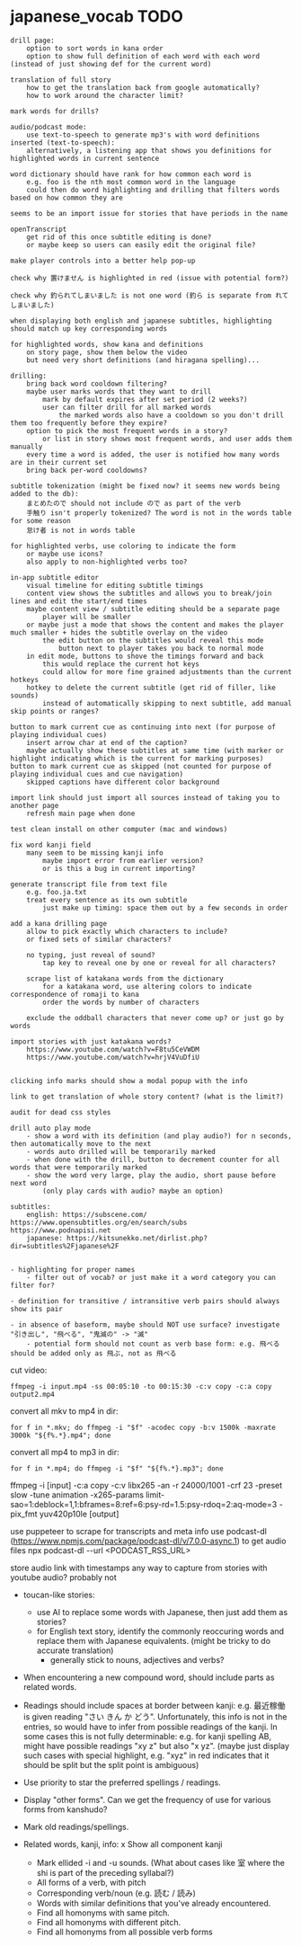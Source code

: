# japanese_vocab TODO   

    drill page:
        option to sort words in kana order
        option to show full definition of each word with each word (instead of just showing def for the current word)                 

    translation of full story
        how to get the translation back from google automatically?
        how to work around the character limit?
    
    mark words for drills?

    audio/podcast mode:
        use text-to-speech to generate mp3's with word definitions inserted (text-to-speech):
        alternatively, a listening app that shows you definitions for highlighted words in current sentence            

    word dictionary should have rank for how common each word is
        e.g. foo is the nth most common word in the language
        could then do word highlighting and drilling that filters words based on how common they are

    seems to be an import issue for stories that have periods in the name

    openTranscript
        get rid of this once subtitle editing is done?
        or maybe keep so users can easily edit the original file?

    make player controls into a better help pop-up
    
    check why 置けません is highlighted in red (issue with potential form?)

    check why 釣られてしまいました is not one word (釣ら is separate from れてしまいました)
        
    when displaying both english and japanese subtitles, highlighting should match up key corresponding words
   
    for highlighted words, show kana and definitions
        on story page, show them below the video
        but need very short definitions (and hiragana spelling)...

    drilling:
        bring back word cooldown filtering?
        maybe user marks words that they want to drill
            mark by default expires after set period (2 weeks?)
            user can filter drill for all marked words
                the marked words also have a cooldown so you don't drill them too frequently before they expire?
        option to pick the most frequent words in a story?
            or list in story shows most frequent words, and user adds them manually
        every time a word is added, the user is notified how many words are in their current set
        bring back per-word cooldowns?

    subtitle tokenization (might be fixed now? it seems new words being added to the db): 
        まとめたので should not include ので as part of the verb
        手触り isn't properly tokenized? The word is not in the words table for some reason
        怠け者 is not in words table

    for highlighted verbs, use coloring to indicate the form
        or maybe use icons?
        also apply to non-highlighted verbs too?

    in-app subtitle editor
        visual timeline for editing subtitle timings
        content view shows the subtitles and allows you to break/join lines and edit the start/end times
        maybe content view / subtitle editing should be a separate page
            player will be smaller
        or maybe just a mode that shows the content and makes the player much smaller + hides the subtitle overlay on the video
            the edit button on the subtitles would reveal this mode
                button next to player takes you back to normal mode
        in edit mode, buttons to shove the timings forward and back
            this would replace the current hot keys
            could allow for more fine grained adjustments than the current hotkeys
        hotkey to delete the current subtitle (get rid of filler, like sounds)
            instead of automatically skipping to next subtitle, add manual skip points or ranges?        

    button to mark current cue as continuing into next (for purpose of playing individual cues)
        insert arrow char at end of the caption?
        maybe actually show these subtitles at same time (with marker or highlight indicating which is the current for marking purposes)
    button to mark current cue as skipped (not counted for purpose of playing individual cues and cue navigation)
        skipped captions have different color background            

    import link should just import all sources instead of taking you to another page
        refresh main page when done

    test clean install on other computer (mac and windows)

    fix word kanji field
        many seem to be missing kanji info
            maybe import error from earlier version?
            or is this a bug in current importing?

    generate transcript file from text file
        e.g. foo.ja.txt
        treat every sentence as its own subtitle
            just make up timing: space them out by a few seconds in order

    add a kana drilling page
        allow to pick exactly which characters to include?
        or fixed sets of similar characters?

        no typing, just reveal of sound?
            tap key to reveal one by one or reveal for all characters?
            
        scrape list of katakana words from the dictionary
            for a katakana word, use altering colors to indicate correspondence of romaji to kana
            order the words by number of characters

        exclude the oddball characters that never come up? or just go by words

    import stories with just katakana words?
        https://www.youtube.com/watch?v=F8tu5CeVWDM
        https://www.youtube.com/watch?v=hrjV4VuDfiU
    

    clicking info marks should show a modal popup with the info

    link to get translation of whole story content? (what is the limit?)

    audit for dead css styles

    drill auto play mode
        - show a word with its definition (and play audio?) for n seconds, then automatically move to the next
        - words auto drilled will be temporarily marked
        - when done with the drill, button to decrement counter for all words that were temporarily marked
        - show the word very large, play the audio, short pause before next word
            (only play cards with audio? maybe an option)

    subtitles: 
        english: https://subscene.com/   https://www.opensubtitles.org/en/search/subs   https://www.podnapisi.net
        japanese: https://kitsunekko.net/dirlist.php?dir=subtitles%2Fjapanese%2F 


    - highlighting for proper names
        - filter out of vocab? or just make it a word category you can filter for?
    
    - definition for transitive / intransitive verb pairs should always show its pair

    - in absence of baseform, maybe should NOT use surface? investigate "引き出し", "飛べる", "鬼滅の" -> "滅"
        - potential form should not count as verb base form: e.g. 飛べる should be added only as 飛ぶ, not as 飛べる


cut video: 
    
    ffmpeg -i input.mp4 -ss 00:05:10 -to 00:15:30 -c:v copy -c:a copy output2.mp4

convert all mkv to mp4 in dir:
    
    for f in *.mkv; do ffmpeg -i "$f" -acodec copy -b:v 1500k -maxrate 3000k "${f%.*}.mp4"; done

convert all mp4 to mp3 in dir:

    for f in *.mp4; do ffmpeg -i "$f" "${f%.*}.mp3"; done


ffmpeg -i [input] -c:a copy -c:v libx265 -an -r 24000/1001 -crf 23 -preset slow -tune animation -x265-params limit-sao=1:deblock=1,1:bframes=8:ref=6:psy-rd=1.5:psy-rdoq=2:aq-mode=3 -pix_fmt yuv420p10le [output]


use puppeteer to scrape for transcripts and meta info
use podcast-dl (https://www.npmjs.com/package/podcast-dl/v/7.0.0-async.1) to get audio files
    npx podcast-dl --url <PODCAST_RSS_URL>

store audio link with timestamps
    any way to capture from stories with youtube audio? probably not


- toucan-like stories:
    - use AI to replace some words with Japanese, then just add them as stories?
    - for English text story, identify the commonly reoccuring words and replace them with Japanese equivalents. (might be tricky to do accurate translation)
        - generally stick to nouns, adjectives and verbs?

- When encountering a new compound word, should include parts as related words.

- Readings should include spaces at border between kanji: e.g. 最近稼働 is given reading "さい きん か どう". Unfortunately, this info is not in the entries, so would have to infer from possible readings of the kanji. In some cases this is not fully determinable: e.g. for kanji spelling AB, might have possible readings "xy z" but also "x yz". (maybe just display such cases with special highlight, e.g. "xyz" in red indicates that it should be split but the split point is ambiguous)
- Use priority to star the preferred spellings / readings.
- Display "other forms". Can we get the frequency of use for various forms from kanshudo?
- Mark old readings/spellings.
- Related words, kanji, info:
    x Show all component kanji
    - Mark ellided -i and -u sounds. (What about cases like 室 where the shi is part of the preceding syllabal?)
    - All forms of a verb, with pitch
    - Corresponding verb/noun (e.g. 読む / 読み)
    - Words with similar definitions that you've already encountered.
    - Find all homonyms with same pitch.
    - Find all homonyms with different pitch.
    - Find all homonyms from all possible verb forms
